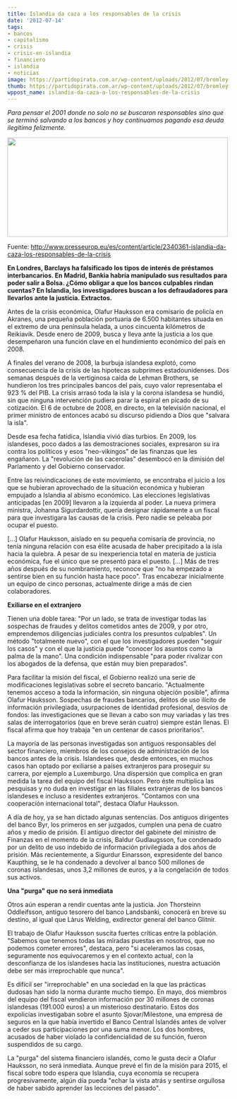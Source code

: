 ```yaml
---
title: Islandia da caza a los responsables de la crisis
date: '2012-07-14'
tags:
- bancos
- capitalismo
- crisis
- crisis-en-islandia
- financiero
- islandia
- noticias
image: https://partidopirata.com.ar/wp-content/uploads/2012/07/bromley-money.jpg
thumb: https://partidopirata.com.ar/wp-content/uploads/2012/07/bromley-money-150x150.jpg
wppost_name: islandia-da-caza-a-los-responsables-de-la-crisis
---
```


<em>Para pensar el 2001 donde no solo no se buscaron responsables sino que se terminó salvando a los bancos y hoy continuamos pagando esa deuda ilegítima felizmente.</em>

<a href="https://partidopirata.com.ar/wp-content/uploads/2012/07/bromley-money.jpg"><img src="https://partidopirata.com.ar/wp-content/uploads/2012/07/bromley-money.jpg" alt="" title="bromley money" width="500" height="225" class="aligncenter size-full wp-image-5244" /></a>

Fuente: http://www.presseurop.eu/es/content/article/2340361-islandia-da-caza-los-responsables-de-la-crisis

<strong>En Londres, Barclays ha falsificado los tipos de interés de préstamos interbancarios. En Madrid, Bankia habría manipulado sus resultados para poder salir a Bolsa. ¿Cómo obligar a que los bancos culpables rindan cuentas? En Islandia, los investigadores buscan a los defraudadores para llevarlos ante la justicia. Extractos.</strong>

Antes de la crisis económica, Olafur Hauksson era comisario de policía en Akranes, una pequeña población portuaria de 6.500 habitantes situada en el extremo de una península helada, a unos cincuenta kilómetros de Reikiavik. Desde enero de 2009, busca y lleva ante la justicia a los que desempeñaron una función clave en el hundimiento económico del país en 2008.

A finales del verano de 2008, la burbuja islandesa explotó, como consecuencia de la crisis de las hipotecas subprimes estadounidenses. Dos semanas después de la vertiginosa caída de Lehman Brothers, se hundieron los tres principales bancos del país, cuyo valor representaba el 923 % del PIB. La crisis arrasó toda la isla y la corona islandesa se hundió, sin que ninguna intervención pudiera parar la espiral en picado de su cotización. El 6 de octubre de 2008, en directo, en la televisión nacional, el primer ministro de entonces acabó su discurso pidiendo a Dios que "salvara la isla".

Desde esa fecha fatídica, lslandia vivió días turbios. En 2009, los islandeses, poco dados a las demostraciones sociales, expresaron su ira contra los políticos y esos "neo-vikingos" de las finanzas que les engañaron. La "revolución de las cacerolas" desembocó en la dimisión del Parlamento y del Gobierno conservador.

Entre las reivindicaciones de este movimiento, se encontraba el juicio a los que se hubieran aprovechado de la situación económica y hubieran empujado a Islandia al abismo económico. Las elecciones legislativas anticipadas [en 2009] llevaron a la izquierda al poder. La nueva primera ministra, Johanna Sigurdardottir, quería designar rápidamente a un fiscal para que investigara las causas de la crisis. Pero nadie se peleaba por ocupar el puesto.

[...] Olafur Hauksson, aislado en su pequeña comisaría de provincia, no tenía ninguna relación con esa élite acusada de haber precipitado a la isla hacia la quiebra. A pesar de su inexperiencia total en materia de justicia económica, fue el único que se presentó para el puesto. [...] Más de tres años después de su nombramiento, reconoce que "no ha empezado a sentirse bien en su función hasta hace poco". Tras encabezar inicialmente un equipo de cinco personas, actualmente dirige a más de cien colaboradores.

<strong>Exiliarse en el extranjero</strong>

Tienen una doble tarea: "Por un lado, se trata de investigar todas las sospechas de fraudes y delitos cometidos antes de 2009, y por otro, emprendemos diligencias judiciales contra los presuntos culpables". Un método "totalmente nuevo", con el que los investigadores pueden "seguir los casos" y con el que la justicia puede "conocer los asuntos como la palma de la mano". Una condición indispensable "para poder rivalizar con los abogados de la defensa, que están muy bien preparados".

Para facilitar la misión del fiscal, el Gobierno realizó una serie de modificaciones legislativas sobre el secreto bancario. "Actualmente tenemos acceso a toda la información, sin ninguna objeción posible", afirma Olafur Hauksson. Sospechas de fraudes bancarios, delitos de uso ilícito de información privilegiada, usurpaciones de identidad profesional, desvíos de fondos: las investigaciones que se llevan a cabo son muy variadas y las tres salas de interrogatorios (que en breve serán cuatro) siempre están llenas. El fiscal afirma que hoy trabaja "en un centenar de casos prioritarios".

La mayoría de las personas investigadas son antiguos responsables del sector financiero, miembros de los consejos de administración de los bancos antes de la crisis. Islandeses que, desde entonces, en muchos casos han optado por exiliarse a países extranjeros para proseguir su carrera, por ejemplo a Luxemburgo. Una dispersión que complica en gran medida la tarea del equipo del fiscal Hauksson. Pero éste multiplica las pesquisas y no duda en investigar en las filiales extranjeras de los bancos islandeses e incluso a residentes extranjeros. "Contamos con una cooperación internacional total", destaca Olafur Hauksson.

A día de hoy, ya se han dictado algunas sentencias. Dos antiguos dirigentes del banco Byr, los primeros en ser juzgados, cumplen una pena de cuatro años y medio de prisión. El antiguo director del gabinete del ministro de Finanzas en el momento de la crisis, Baldur Gudlaugsson, fue condenado por un delito de uso indebido de información privilegiada a dos años de prisión. Más recientemente, a Sigurdur Einarsson, expresidente del banco Kaupthing, se le ha condenado a devolver al banco 500 millones de coronas islandesas, unos 3,2 millones de euros, y a la congelación de todos sus activos.

<strong>Una "purga" que no será inmediata</strong>

Otros aún esperan a rendir cuentas ante la justicia. Jon Thorsteinn Oddleifsson, antiguo tesorero del banco Landsbanki, conocerá en breve su destino, al igual que Làrus Welding, exdirector general del banco Glitnir.

El trabajo de Olafur Hauksson suscita fuertes críticas entre la población. "Sabemos que tenemos todas las miradas puestas en nosotros, que no podemos cometer errores", destaca, pero "si aceleramos las cosas, seguramente nos equivocaremos y en el contexto actual, con la desconfianza de los islandeses hacia las instituciones, nuestra actuación debe ser más irreprochable que nunca".

Es difícil ser "irreprochable" en una sociedad en la que las prácticas dudosas han sido la norma durante mucho tiempo. En mayo, dos miembros del equipo del fiscal vendieron información por 30 millones de coronas islandesas (191.000 euros) a un misterioso destinatario. Estos dos expolicías investigaban sobre el asunto Sjovar/Milestone, una empresa de seguros en la que había invertido el Banco Central Islandés antes de volver a ceder sus participaciones por una suma menor. Los dos hombres, acusados de haber violado la confidencialidad de su función, fueron suspendidos de su cargo.

La "purga" del sistema financiero islandés, como le gusta decir a Olafur Hauksson, no será inmediata. Aunque prevé el fin de la misión para 2015, el fiscal sobre todo espera que Islandia, cuya economía se recupera progresivamente, algún día pueda "echar la vista atrás y sentirse orgullosa de haber sabido aprender las lecciones del pasado".
